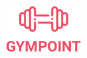 <h1 align="center">
  <img alt="Gympoint" title="Gympoint" src=".github/logo.png" width="200px" />
</h1>